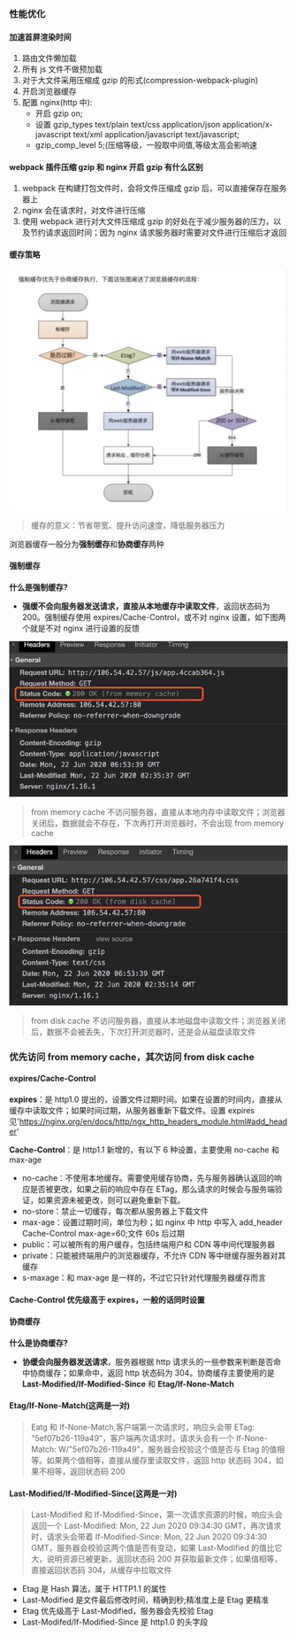 <!--
 * @Author: your name
 * @Date: 2020-06-19 09:49:30
 * @LastEditTime: 2020-07-22 11:08:36
 * @LastEditors: Please set LastEditors
 * @Description: In User Settings Edit
 * @FilePath: /learningnotes/整理/性能优化.md
-->

### 性能优化

#### 加速首屏渲染时间

1. 路由文件懒加载
2. 所有 js 文件不做预加载
3. 对于大文件采用压缩成 gzip 的形式(compression-webpack-plugin)
4. 开启浏览器缓存
5. 配置 nginx(http 中):
   - 开启 gzip on;
   - 设置 gzip_types text/plain text/css application/json application/x-javascript text/xml application/javascript text/javascript;
   - gzip_comp_level 5;(压缩等级，一般取中间值,等级太高会影响速

#### webpack 插件压缩 gzip 和 nginx 开启 gzip 有什么区别

1. webpack 在构建打包文件时，会将文件压缩成 gzip 后，可以直接保存在服务器上
2. nginx 会在请求时，对文件进行压缩
3. 使用 webpack 进行对大文件压缩成 gzip 的好处在于减少服务器的压力，以及节约请求返回时间；因为 nginx 请求服务器时需要对文件进行压缩后才返回

#### 缓存策略

![浏览器缓存策略](./../image/浏览器缓存.jpg)

> 缓存的意义：节省带宽、提升访问速度，降低服务器压力

浏览器缓存一般分为**强制缓存**和**协商缓存**两种

#### 强制缓存

**什么是强制缓存?**

- **强缓不会向服务器发送请求，直接从本地缓存中读取文件**，返回状态码为 200。强制缓存使用 expires/Cache-Control，或不对 nginx 设置，如下图两个就是不对 nginx 进行设置的反馈

![js文件](../image/强缓.jpg)

> from memory cache 不访问服务器，直接从本地内存中读取文件；浏览器关闭后，数据就会不存在，下次再打开浏览器时，不会出现 from memory cache

![css文件](../image/强缓1.jpg)

> from disk cache 不访问服务器，直接从本地磁盘中读取文件；浏览器关闭后，数据不会被丢失，下次打开浏览器时，还是会从磁盘读取文件

### 优先访问 from memory cache，其次访问 from disk cache

#### expires/Cache-Control

**expires**：是 http1.0 提出的，设置文件过期时间。如果在设置的时间内，直接从缓存中读取文件；如果时间过期，从服务器重新下载文件。设置 expires 见'https://nginx.org/en/docs/http/ngx_http_headers_module.html#add_header'

**Cache-Control**：是 http1.1 新增的，有以下 6 种设置，主要使用 no-cache 和 max-age

- no-cache：不使用本地缓存。需要使用缓存协商，先与服务器确认返回的响应是否被更改，如果之前的响应中存在 ETag，那么请求的时候会与服务端验证，如果资源未被更改，则可以避免重新下载。
- no-store：禁止一切缓存，每次都从服务器上下载文件
- max-age：设置过期时间，单位为秒；如 nginx 中 http 中写入 add_header Cache-Control max-age=60;文件 60s 后过期
- public：可以被所有的用户缓存，包括终端用户和 CDN 等中间代理服务器
- private：只能被终端用户的浏览器缓存，不允许 CDN 等中继缓存服务器对其缓存
- s-maxage：和 max-age 是一样的，不过它只针对代理服务器缓存而言

#### Cache-Control 优先级高于 expires，一般的话同时设置

#### 协商缓存

**什么是协商缓存?**

- **协缓会向服务器发送请求**，服务器根据 http 请求头的一些参数来判断是否命中协商缓存；如果命中，返回 http 状态码为 304。协商缓存主要使用的是 **Last-Modified/If-Modified-Since** 和 **Etag/If-None-Match**

#### Etag/If-None-Match(这两是一对)

> Eatg 和 If-None-Match,客户端第一次请求时，响应头会带 ETag: "5ef07b26-119a49"，客户端再次请求时，请求头会有一个 If-None-Match: W/"5ef07b26-119a49"，服务器会校验这个值是否与 Etag 的值相等。如果两个值相等，直接从缓存里读取文件，返回 http 状态码 304，如果不相等，返回状态码 200

#### Last-Modified/If-Modified-Since(这两是一对)

> Last-Modified 和 If-Modified-Since，第一次请求资源的时候，响应头会返回一个 Last-Modified: Mon, 22 Jun 2020 09:34:30 GMT，再次请求时，请求头会带着 If-Modified-Since: Mon, 22 Jun 2020 09:34:30 GMT，服务器会校验这两个值是否有变动，如果 Last-Modified 的值比它大，说明资源已被更新，返回状态码 200 并获取最新文件；如果值相等，直接返回状态码 304，从缓存中拉取文件

- Etag 是 Hash 算法，属于 HTTP1.1 的属性
- Last-Modified 是文件最后修改时间，精确到秒;精准度上是 Etag 更精准
- Etag 优先级高于 Last-Modified，服务器会先校验 Etag
- Last-Modifed/If-Modified-Since 是 http1.0 的头字段
